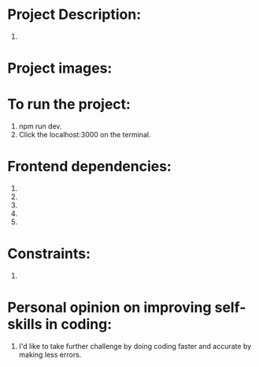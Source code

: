 #  Project Description:
   1) 

#  Project images:
   

#  To run the project:
   1) npm run dev.
   2) Click the localhost:3000 on the terminal.

#  Frontend dependencies:
   1) 
   2) 
   3) 
   4) 
   5) 

#  Constraints:
   1) 

#  Personal opinion on improving self-skills in coding:
   1) I'd like to take further challenge by doing coding faster and accurate by making less errors.
